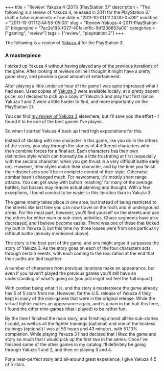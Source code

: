 +++
title = "Review: Yakuza 4 (2011) (PlayStation 3)"
description = "The following is a review of Yakuza 4, released in 2011 for the PlayStation 3."
draft = false
comments = true
date = "2011-10-01T11:13:00-05:00"
modified = "2011-10-01T12:44:55-05:00"
slug = "Review-Yakuza-4-2011-PlayStation-3"
blogengine = "7ac2e183-f027-40fa-bf6c-9d1238863a00"
categories = ["gaming", "review"]
tags = ["review", "playstation 3"]
+++

<div class="note">
<p>The following is a review of <a rel="external" href="http://www.amazon.com/gp/product/B003QX4F7C?tag=strivinglifen-20">Yakuza 4</a> for the PlayStation 3.</p>
</div>
<h3>A masterpiece</h3>
<p>I picked up Yakuza 4 without having played any of the previous iterations of the game. After looking at reviews online I thought it might have a pretty good story, and provide a good amount of entertainment.</p>
<p>After playing a little under an hour of the game I was quite impressed what I had seen. Used copies of <a rel="external" href="http://www.amazon.com/gp/product/B0030GBSUC?tag=strivinglifen-20">Yakuza 3</a> were available locally, at a pretty decent price, so I decided to pick up a copy of Yakuza 3 and play that first (since Yakuza 1 and 2 were a little harder to find, and more importantly on the PlayStation 2).</p>
<p>You can find <a rel="external" href="http://www.amazon.com/review/R29P6M00THJR9D/ref=cm_cr_rdp_perm?tag=strivinglifen-20">my review of Yakuza 3</a> elsewhere, but I'll save you the effort - I found it to be one of the best games I've played.</p>
<p>So when I started Yakuza 4 back up I had high expectations for this.</p>
<p>Instead of sticking with one character in this game, like you do in the others of the series, you play through the stories of 4 different characters who then combine forces for a final act. Each characters has their own distinctive style which can honestly be a little frustrating at first (especially with the second character, when you get thrust in a very difficult battle early on). However, their styles match their character, and by the time you finish their distinct acts you'll be in complete control of their style. Otherwise combat hasn't changed much. For newcomers, it's mostly short range attacks. You can get away with button 'mashing' for many of the average battles, but bosses may require actual planning and thought. With a few exceptions, I found combat to be easier in this iteration than in Yakuza 3.</p>
<p>The game mostly takes place in one area, but instead of being restricted to the streets like last time you can now travel on the roofs and in underground areas. For the most part, however, you'll find yourself on the streets and use the others for either main or sub-story activities. Chase segments have also decreased, and I believe become easier. There was one of these that kicked my butt in Yakuza 3, but this time my three losses were from one particuarly difficult battle (already mentioned above).</p>
<p>The story is the best part of the game, and one might argue it surpasses the story of Yakuza 3. As the story goes on each of the four characters acts through certain events, with each coming to the realization at the end that their paths are tied together.</p>
<p>A number of characters from previous iterations make an appearance, but even if you haven't played the previous games you'll still have an understanding of what's going on (you just might not feel the full impact).</p>
<p>With combat being what it is, and the story a masterpiece the game already has 5 of 5 stars from me. However, for the U.S. release of Yakuza 4 they kept in many of the mini-games that were in the original release. While the virtual fighter makes an appearance again, and is a pain in the butt this time, I found the other mini-games (that I played) to be rather fun.</p>
<p>By the time I finished the main story, and finishing almost all the sub-stories I could, as well as all the fighter trainings (optional) and one of the hostess trainings (optional) I was at 59 hours and 43 minutes, with 51.13% completion. While playing Yakuza 3 I had decided that I liked the game and story so much that I would pick up the first two in the series. Once I've finished some of the other games in my catalog I'll definitely be going through Yakuza 1 and 2, and then re-playing 3 and 4.</p>
<p>For a near-perfect story and all-around great experience, I give Yakuza 4 5 of 5 stars.</p>
